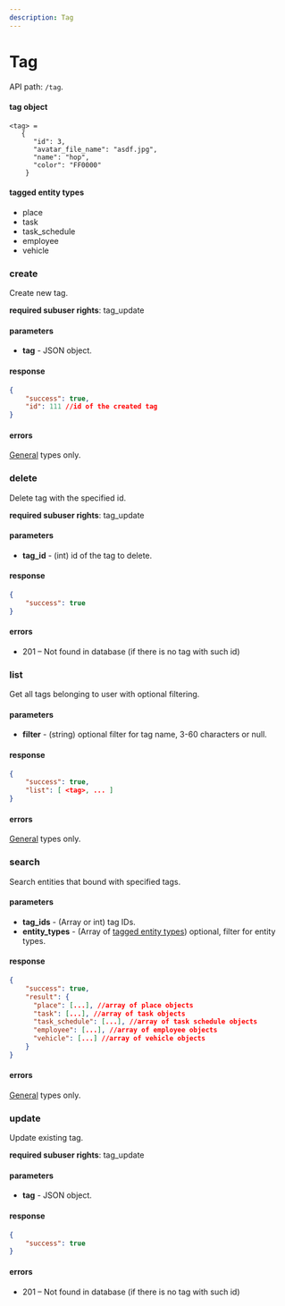 ```yaml
---
description: Tag
---
```


# Tag

API path: `/tag`.

#### tag object

    <tag> =
       {
          "id": 3,
          "avatar_file_name": "asdf.jpg",
          "name": "hop",
          "color": "FF0000"
        }

#### tagged entity types
*   place
*   task
*   task_schedule
*   employee
*   vehicle



### create
Create new tag.

**required subuser rights**: tag_update

#### parameters
* **tag** - JSON object.

#### response
```json
{
    "success": true,
    "id": 111 //id of the created tag
}
```

#### errors
[General](../../../getting-started.md#error-codes) types only.



### delete
Delete tag with the specified id.

**required subuser rights**: tag_update

#### parameters
* **tag_id** - (int) id of the tag to delete.

#### response
```json
{
    "success": true
}
```

#### errors
* 201 – Not found in database (if there is no tag with such id)



### list
Get all tags belonging to user with optional filtering.

#### parameters
* **filter** - (string) optional filter for tag name, 3-60 characters or null.

#### response
```json
{
    "success": true,
    "list": [ <tag>, ... ]
}
```

#### errors
[General](../../../getting-started.md#error-codes) types only.



### search
Search entities that bound with specified tags.

#### parameters
* **tag_ids** - (Array or int) tag IDs.
* **entity_types** - (Array of [tagged entity types](#tag)) optional, filter for entity types.

#### response
```json
{
    "success": true,
    "result": {
      "place": [...], //array of place objects
      "task": [...], //array of task objects
      "task_schedule": [...], //array of task schedule objects
      "employee": [...], //array of employee objects
      "vehicle": [...] //array of vehicle objects
    }
}
```

#### errors
[General](../../../getting-started.md#error-codes) types only.



### update
Update existing tag.

**required subuser rights**: tag_update

#### parameters
* **tag** - JSON object.

#### response
```json
{
    "success": true
}
```

#### errors
* 201 – Not found in database (if there is no tag with such id)
